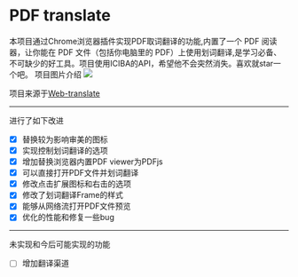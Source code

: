# PDF translate
本项目通过Chrome浏览器插件实现PDF取词翻译的功能,内置了一个 PDF 阅读器，让你能在 PDF 文件（包括你电脑里的 PDF）上使用划词翻译,是学习必备、不可缺少的好工具。项目使用ICIBA的API，希望他不会突然消失。喜欢就star一个吧。
项目图片介绍
![](https://i.imgur.com/IYySgww.png)

项目来源于[Web-translate](https://github.com/huangkefen/web-translate )

----------

进行了如下改进
- [x] 替换较为影响审美的图标
- [x] 实现控制划词翻译的选项
- [x] 增加替换浏览器内置PDF viewer为PDFjs
- [x] 可以直接打开PDF文件并划词翻译
- [x] 修改点击扩展图标和右击的选项
- [x] 修改了划词翻译Frame的样式
- [x] 能够从网络流打开PDF文件预览
- [x] 优化的性能和修复一些bug
----------

未实现和今后可能实现的功能

- [ ] 增加翻译渠道 
